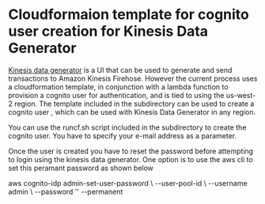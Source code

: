 # Cloudformaion template for cognito user creation for Kinesis Data Generator

[Kinesis data generator](https://awslabs.github.io/amazon-kinesis-data-generator/) is a UI that can be used to generate and send transactions to Amazon Kinesis Firehose. However the current process uses a cloudformation template, in conjunction with a lambda function to provision a cognito user for authentication, and is tied to using the us-west-2 region. The template included in the subdirectory can be used to create a cognito user , which can be used with Kinesis Data Generator in any region.

You can use the runcf.sh script included in the subdirectory to create the cognito user. You have to specify your e-mail address as a parameter.

Once the user is created you have to reset the password before attempting to login using the kinesis data generator.
One option is to use the aws cli to set this peramant password as shown below

aws cognito-idp admin-set-user-password \\
--user-pool-id <YourUserPoolIdHere> \\
--username admin \\
--password '<YourNewPassword>' --permanent

